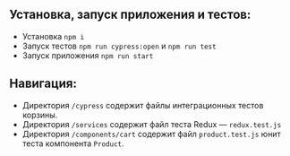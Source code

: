 ## Установка, запуск приложения и тестов:
- Установка `npm i`
- Запуск тестов `npm run cypress:open` и `npm run test`
- Запуск приложения `npm run start`

## Навигация:
- Директория `/cypress` содержит файлы интеграционных тестов корзины.
- Директория `/services` содержит файл теста Redux — `redux.test.js`
- Директория `/components/cart` содержит файл `product.test.js` юнит теста компонента `Product`.
